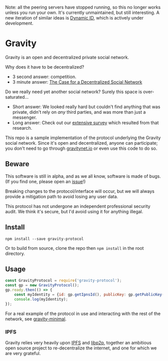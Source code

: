 Note: all the peering servers have stopped running, so this no longer works unless you run your own.
It's currently unmaintained, but still interesting.
A new iteration of similar ideas is [Dynamic ID](https://dynamicid.org), which is actively under development.


# Gravity

Gravity is an open and decentralized private social network.

Why does it have to be decentralized?
- 3 second answer: competition.
- 3 minute answer: [The Case for a Decentralized Social Network](https://medium.com/npfoss/the-case-for-a-decentralized-social-network-2683b727abf5)

Do we really need yet another social network?
Surely this space is over-saturated...
- Short answer: We looked really hard but couldn't find anything that was private, didn't rely on *any* third parties, and was more than just a messenger.
- Long answer: Check out our [extensive survey](https://medium.com/npfoss/so-you-want-to-leave-facebook-1ab3603f164a) which resulted from that research.

This repo is a sample implementation of the protocol underlying the Gravity social network.
Since it's open and decentralized, anyone can participate;
you don't need to go through [gravitynet.io](https://www.gravitynet.io/) or even use this code to do so.

## Beware

This software is still in alpha, and as we all know, software is made of bugs.
(If you find one, please open an [issue](https://github.com/npfoss/gravity-protocol/issues)!)

Breaking changes to the protocol/interface will occur,
but we will always provide a mitigation path to avoid losing any user data.

This protocol has not undergone an independent professional security audit.
We think it's secure, but I'd avoid using it for anything illegal.

## Install

`npm install --save gravity-protocol`

Or to build from source, clone the repo then `npm install` in the root directory.

## Usage

```js
const GravityProtocol = require('gravity-protocol');
const gp = new GravityProtocol();
gp.ready.then(() => {
	const myIdentity = {id: gp.getIpnsId(), publicKey: gp.getPublicKey()};
	console.log(myIdentity);
});
```

For a real example of the protocol in use and interacting with the rest of the network,
see [gravity-minimal](https://github.com/npfoss/gravity-minimal).

### IPFS

Gravity relies very heavily upon [IPFS](https://ipfs.io) and [libp2p](https://libp2p.io/),
together an ambitious open source project to re-decentralize the internet,
and one for which we are very grateful.
